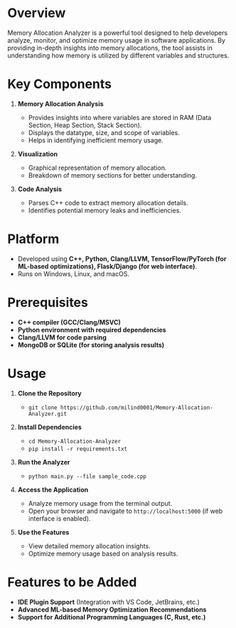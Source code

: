 # Overview
Memory Allocation Analyzer is a powerful tool designed to help developers analyze, monitor, and optimize memory usage in software applications. By providing in-depth insights into memory allocations, the tool assists in understanding how memory is utilized by different variables and structures.

# Key Components
1. **Memory Allocation Analysis**
   - Provides insights into where variables are stored in RAM (Data Section, Heap Section, Stack Section).
   - Displays the datatype, size, and scope of variables.
   - Helps in identifying inefficient memory usage.

2. **Visualization**
   - Graphical representation of memory allocation.
   - Breakdown of memory sections for better understanding.

3. **Code Analysis**
   - Parses C++ code to extract memory allocation details.
   - Identifies potential memory leaks and inefficiencies.

# Platform
- Developed using **C++, Python, Clang/LLVM, TensorFlow/PyTorch (for ML-based optimizations), Flask/Django (for web interface)**.
- Runs on Windows, Linux, and macOS.

# Prerequisites
- **C++ compiler (GCC/Clang/MSVC)**
- **Python environment with required dependencies**
- **Clang/LLVM for code parsing**
- **MongoDB or SQLite (for storing analysis results)**

# Usage
1. **Clone the Repository**
   
   - `git clone https://github.com/milind0001/Memory-Allocation-Analyzer.git`

2. **Install Dependencies**
   
   - `cd Memory-Allocation-Analyzer`
   - `pip install -r requirements.txt`

3. **Run the Analyzer**
   
   - `python main.py --file sample_code.cpp`

4. **Access the Application**
   
   - Analyze memory usage from the terminal output.
   - Open your browser and navigate to `http://localhost:5000` (if web interface is enabled).

5. **Use the Features**
   
   - View detailed memory allocation insights.
   - Optimize memory usage based on analysis results.

# Features to be Added
- **IDE Plugin Support** (Integration with VS Code, JetBrains, etc.)
- **Advanced ML-based Memory Optimization Recommendations**
- **Support for Additional Programming Languages (C, Rust, etc.)**

